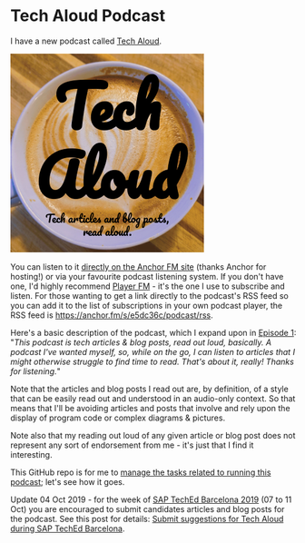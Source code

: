 # Tech Aloud Podcast

I have a new podcast called [Tech Aloud](https://anchor.fm/tech-aloud). 

![Tech-Aloud logo](tech-aloud.png)

You can listen to it [directly on the Anchor FM site](https://anchor.fm/tech-aloud/) (thanks Anchor for hosting!) or via your favourite podcast listening system. If you don't have one, I'd highly recommend [Player FM](https://player.fm) - it's the one I use to subscribe and listen. For those wanting to get a link directly to the podcast's RSS feed so you can add it to the list of subscriptions in your own podcast player, the RSS feed is <https://anchor.fm/s/e5dc36c/podcast/rss>.

Here's a basic description of the podcast, which I expand upon in [Episode 1](https://anchor.fm/tech-aloud/episodes/Welcome-to-Tech-Aloud-e5ddsh): "_This podcast is tech articles & blog posts, read out loud, basically. A podcast I've wanted myself, so, while on the go, I can listen to articles that I might otherwise struggle to find time to read. That's about it, really! Thanks for listening._"

Note that the articles and blog posts I read out are, by definition, of a style that can be easily read out and understood in an audio-only context. So that means that I'll be avoiding articles and posts that involve and rely upon the display of program code or complex diagrams & pictures. 

Note also that my reading out loud of any given article or blog post does not represent any sort of endorsement from me - it's just that I find it interesting.

This GitHub repo is for me to [manage the tasks related to running this podcast](https://github.com/qmacro/tech-aloud/projects/1); let's see how it goes.

Update 04 Oct 2019 - for the week of [SAP TechEd Barcelona 2019](https://events.sap.com/teched-emea/en/home) (07 to 11 Oct) you are encouraged to submit candidates articles and blog posts for the podcast. See this post for details: [Submit suggestions for Tech Aloud during SAP TechEd Barcelona](https://blogs.sap.com/2019/10/04/submit-suggestions-for-tech-aloud-during-sap-teched-barcelona/).
